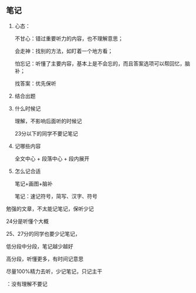 ## 笔记

1. 心态：

   不甘心：错过重要听力的内容，也不理解意思；

   会走神：找别的方法，如盯着一个地方看；

   怕忘记：听懂了主要内容，基本上是不会忘的，而且答案选项可以帮回忆，脑补；

   找答案：优先保听

2. 结合出题

  

3. 什么时候记

   理解，不影响后面听的时候记

   23分以下的同学不要记笔记

4. 记哪些内容

   全文中心 + 段落中心 + 段内展开

5. 怎么记合适

   笔记+画图+脑补

   笔记：速记符号，简写、汉字、符号





勉强的文章，不太能记笔记，保听少记

24分是听懂个大概



25、27分的同学也要少记笔记，

低分段中分段，笔记越少越好



高分段，听懂更多，有时间记意思



尽量100%精力去听，少记笔记，只记主干

：没有理解不要记


